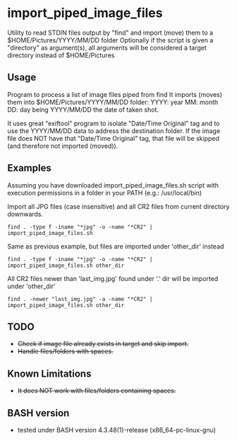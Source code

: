 # import_piped_image_files
Utility to read STDIN files output by "find" and import (move) them to a $HOME/Pictures/YYYY/MM/DD folder
Optionally if the script is given a "directory" as argument(s), all arguments will be considered a target directory instead of $HOME/Pictures

## Usage
Program to process a list of image files piped from find
It imports (moves) them into $HOME/Pictures/YYYY/MM/DD folder:
YYYY: year
MM: month
DD: day 
being YYYY/MM/DD the date of taken shot.

It uses great "exiftool" program to isolate "Date/Time Original" tag and to use the YYYY/MM/DD data to address the destination folder.
If the image file does NOT have that "Date/Time Original" tag, that file will be skipped (and therefore not imported (moved)).



## Examples

Assuming you have downloaded import_piped_image_files.sh script with execution permissions in a folder in your PATH (e.g.: /usr/local/bin)

Import all JPG files (case insensitive) and all CR2 files from current directory downwards.

```
find . -type f -iname "*jpg" -o -name "*CR2" | import_piped_image_files.sh
```

Same as previous example, but files are imported under 'other_dir' instead

```
find . -type f -iname "*jpg" -o -name "*CR2" | import_piped_image_files.sh other_dir
```

All CR2 files newer than 'last_img.jpg' found under '.' dir will be imported under 'other_dir'

```
find . -newer "last_img.jpg" -a -name "*CR2" | import_piped_image_files.sh other_dir
```

## TODO
- ~~Check if image file already exists in target and skip import.~~
- ~~Handle files/folders with spaces.~~

## Known Limitations
- ~~It does NOT work with files/folders containing spaces.~~

## BASH version
- tested under BASH version 4.3.48(1)-release (x86_64-pc-linux-gnu)
